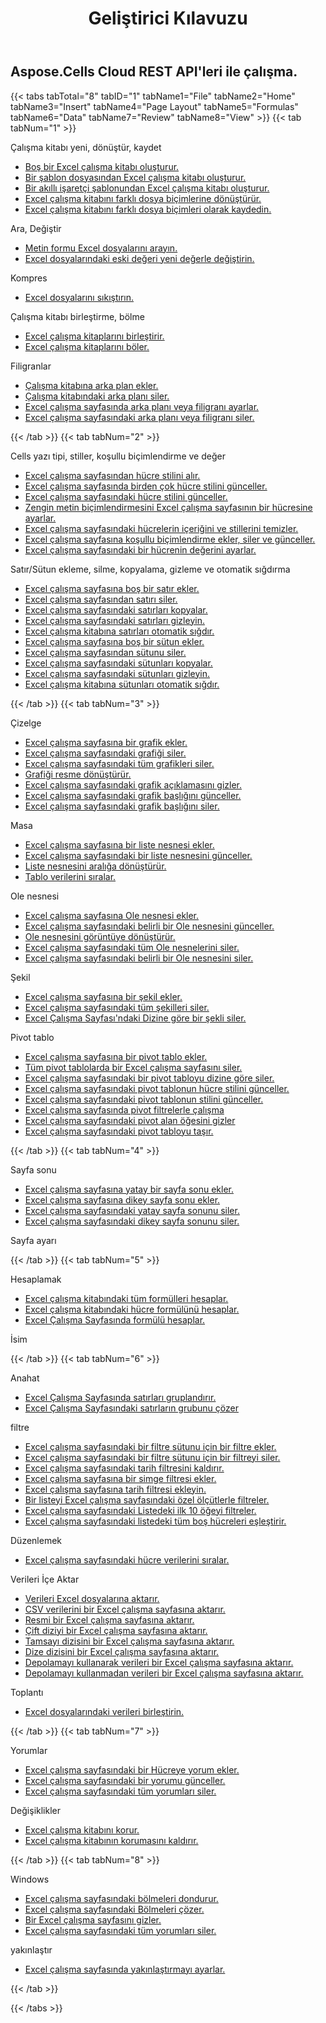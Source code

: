 ﻿---
title: Geliştirici Kılavuzu
second_title: Aspose.Cells Cloud Documen
type: docs
url: /tr/developer-guide/
aliases: [/developer-guide/v3.0/,/developer-guide-v3.0/]
keywords: How to use Aspose.Cells Cloud REST APIs. Office Excel 2013,  Office Excel 2016,  Office Excel 2019，office Excel 365
description: Bu Geliştirici Kılavuzu, belirli Aspose.Cells for .NET özelliklerini kullanmanıza, belirli bir Excel belge görünümü elde etmenize veya bir kullanım durumunu mümkün kılmanıza yardımcı olacak pratik senaryoları ve ipuçlarını açıklar.
weight: 20
---
## Aspose.Cells Cloud REST API'leri ile çalışma.

{{< tabs tabTotal="8" tabID="1" tabName1="File" tabName2="Home" tabName3="Insert" tabName4="Page Layout" tabName5="Formulas" tabName6="Data" tabName7="Review" tabName8="View" >}}
{{< tab tabNum="1" >}}
<div class="row">
    <div class="col-md-6">
        <p>Çalışma kitabı yeni, dönüştür, kaydet</p>
        <ul>
            <li><a href="/cells/tr/create-an-empty-excel-workbook/">Boş bir Excel çalışma kitabı oluşturur.</a></li>
            <li><a href="/cells/tr/create-excel-workbook-from-a-template-file/">Bir şablon dosyasından Excel çalışma kitabı oluşturur.</a></li>
            <li><a href="/cells/tr/create-excel-workbook-from-a-smartmarker-template/">Bir akıllı işaretçi şablonundan Excel çalışma kitabı oluşturur.</a></li>
            <li><a href="/cells/tr/convert/">Excel çalışma kitabını farklı dosya biçimlerine dönüştürür.</a></li>
            <li><a href="/cells/tr/saveas-other-formats/">Excel çalışma kitabını farklı dosya biçimleri olarak kaydedin.</a></li>
        </ul>
        <p>Ara, Değiştir</p>
        <ul>
            <li><a href="/cells/tr/search/">Metin formu Excel dosyalarını arayın.</a></li>
            <li><a href="/cells/tr/replace/">Excel dosyalarındaki eski değeri yeni değerle değiştirin.</a></li>
        </ul>
        <p>Kompres</p>
        <ul>
            <li><a href="/cells/tr/compress/">Excel dosyalarını sıkıştırın.</a></li>
        </ul>
    </div>
    <div class="col-md-6">
        <p>Çalışma kitabı birleştirme, bölme</p>
        <ul>
            <li><a href="/cells/tr/merge/">Excel çalışma kitaplarını birleştirir.</a></li>
            <li><a href="/cells/tr/split/">Excel çalışma kitaplarını böler.</a></li>
        </ul>
        <p>Filigranlar</p>
        <ul>
            <li><a href="/cells/tr/add-background-in-workbook/">Çalışma kitabına arka plan ekler.</a></li>
            <li><a href="/cells/tr/delete-background-in-workbook/">Çalışma kitabındaki arka planı siler.</a></li>
            <li><a href="/cells/tr/set-background-or-watermark-for-excel-worksheet/">Excel çalışma sayfasında arka planı veya filigranı ayarlar.</a></li>
            <li><a href="/cells/tr/delete-background-or-watermark-of-excel-worksheet/">Excel çalışma sayfasındaki arka planı veya filigranı siler.</a></li>
        </ul>
    </div>
</div>
{{< /tab >}}
{{< tab tabNum="2" >}}
<div class="row">
    <div class="col-md-6">
        <p>Cells yazı tipi, stiller, koşullu biçimlendirme ve değer</p>
        <ul>
            <li><a href="/cells/tr/get-cell-style-from-a-worksheet/">Excel çalışma sayfasından hücre stilini alır.</a></li>
            <li><a href="/cells/tr/update-multiple-cells-style/">Excel çalışma sayfasında birden çok hücre stilini günceller.</a></li>
            <li><a href="/cells/tr/change-cell-style-in-excel-worksheet/">Excel çalışma sayfasındaki hücre stilini günceller.</a></li>
            <li><a href="/cells/tr/apply-rich-text-formatting-to-a-cell/">Zengin metin biçimlendirmesini Excel çalışma sayfasının bir hücresine ayarlar.</a></li>
            <li><a href="/cells/tr/clear-contents-and-styles-of-cells-in-excel-worksheet/">Excel çalışma sayfasındaki hücrelerin içeriğini ve stillerini temizler.</a></li>
            <li><a href="/cells/tr/working-with-conditional-formatting/">Excel çalışma sayfasına koşullu biçimlendirme ekler, siler ve günceller.</a></li>
            <li><a href="/cells/tr/set-value-of-a-cell-in-a-worksheet/">Excel çalışma sayfasındaki bir hücrenin değerini ayarlar.</a></li>
        </ul>
    </div>
    <div class="col-md-6">
        <p>Satır/Sütun ekleme, silme, kopyalama, gizleme ve otomatik sığdırma</p>
        <ul>
            <li><a href="/cells/tr/add-an-empty-row-in-a-worksheet/">Excel çalışma sayfasına boş bir satır ekler.</a></li>
            <li><a href="/cells/tr/delete-row-from-a-worksheet/">Excel çalışma sayfasından satırı siler.</a></li>
            <li><a href="/cells/tr/copy-rows-in-excel-worksheet/">Excel çalışma sayfasındaki satırları kopyalar.</a></li>
            <li><a href="/cells/tr/hide-rows-in-excel-worksheet/">Excel çalışma sayfasındaki satırları gizleyin.</a></li>
            <li><a href="/cells/tr/auto-fit-rows-in-excel-workbooks/">Excel çalışma kitabına satırları otomatik sığdır.</a></li>
            <li><a href="/cells/tr/columns/add/">Excel çalışma sayfasına boş bir sütun ekler.</a></li>
            <li><a href="/cells/tr/columns/delete/">Excel çalışma sayfasından sütunu siler.</a></li>
            <li><a href="/cells/tr/columns/copy/">Excel çalışma sayfasındaki sütunları kopyalar.</a></li>
            <li><a href="/cells/tr/columns/hide/">Excel çalışma sayfasındaki sütunları gizleyin.</a></li>
            <li><a href="/cells/tr/columns/autofit/">Excel çalışma kitabına sütunları otomatik sığdır.</a></li>
        </ul>
    </div>
</div>
{{< /tab >}}
{{< tab tabNum="3" >}}
<div class="row">
    <div class="col-md-6">
        <p>Çizelge</p>
        <ul>
            <li><a href="/cells/tr/add-a-chart-in-a-worksheet/">Excel çalışma sayfasına bir grafik ekler.</a></li>
            <li><a href="/cells/tr/delete-a-chart-from-a-worksheet/">Excel çalışma sayfasındaki grafiği siler.</a></li>
            <li><a href="/cells/tr/delete-all-charts-from-a-worksheet/">Excel çalışma sayfasındaki tüm grafikleri siler.</a></li>
            <li><a href="/cells/tr/convert-chart-to-image/">Grafiği resme dönüştürür.</a></li>
            <li><a href="/cells/tr/hide-chart-legend-in-a-worksheet/">Excel çalışma sayfasındaki grafik açıklamasını gizler.</a></li>
            <li><a href="/cells/tr/update-chart-title-in-excel-worksheet/">Excel çalışma sayfasındaki grafik başlığını günceller.</a></li>
            <li><a href="/cells/tr/delete-chart-title-in-a-worksheet/">Excel çalışma sayfasındaki grafik başlığını siler.</a></li>
        </ul>
        <p>Masa</p>
        <ul>
            <li><a href="/cells/tr/add-a-list-object-or-table-inside-the-worksheet/">Excel çalışma sayfasına bir liste nesnesi ekler.</a></li>
            <li><a href="/cells/tr/update-a-list-object-or-table-inside-the-worksheet/">Excel çalışma sayfasındaki bir liste nesnesini günceller.</a></li>
            <li><a href="/cells/tr/convert-list-object-or-table-to-range/">Liste nesnesini aralığa dönüştürür.</a></li>
            <li><a href="/cells/tr/sort-table-data/">Tablo verilerini sıralar.</a></li>
        </ul>
        <p>Ole nesnesi</p>
        <ul>
            <li><a href="/cells/tr/add-oleobject-to-excel-worksheet/">Excel çalışma sayfasına Ole nesnesi ekler.</a></li>
            <li><a href="/cells/tr/update-a-specific-oleobject-from-excel-worksheet/">Excel çalışma sayfasındaki belirli bir Ole nesnesini günceller.</a></li>
            <li><a href="/cells/tr/convert-oleobject-to-image/">Ole nesnesini görüntüye dönüştürür.</a></li>
            <li><a href="/cells/tr/delete-all-oleobjects-from-excel-worksheet/">Excel çalışma sayfasındaki tüm Ole nesnelerini siler.</a></li>
            <li><a href="/cells/tr/delete-a-specific-oleobject-from-excel-worksheet/">Excel çalışma sayfasındaki belirli bir Ole nesnesini siler.</a></li>
        </ul>
    </div>
    <div class="col-md-6">
        <p>Şekil</p>
        <ul>
            <li><a href="/cells/tr/add-a-shape-inside-the-worksheet/">Excel çalışma sayfasına bir şekil ekler.</a></li>
            <li><a href="/cells/tr/delete-all-shapes-inside-the-worksheet/">Excel çalışma sayfasındaki tüm şekilleri siler.</a></li>
            <li><a href="/cells/tr/delete-a-shape-by-index-inside-the-worksheet/">Excel Çalışma Sayfası'ndaki Dizine göre bir şekli siler.</a></li>
        </ul>
        <p>Pivot tablo</p>
        <ul>
            <li><a href="/cells/tr/add-a-pivot-table-in-a-worksheet/">Excel çalışma sayfasına bir pivot tablo ekler.</a></li>
            <li><a href="/cells/tr/delete-worksheet-pivot-tables/">Tüm pivot tablolarda bir Excel çalışma sayfasını siler.</a></li>
            <li><a href="/cells/tr/delete-worksheet-pivot-table-by-index/">Excel çalışma sayfasındaki bir pivot tabloyu dizine göre siler.</a></li>
            <li><a href="/cells/tr/update-cell-style-for-pivot-table/">Excel çalışma sayfasındaki pivot tablonun hücre stilini günceller.</a></li>
            <li><a href="/cells/tr/update-style-for-pivot-table/">Excel çalışma sayfasındaki pivot tablonun stilini günceller.</a></li>
            <li><a href="/cells/tr/working-with-pivot-filters/">Excel çalışma sayfasında pivot filtrelerle çalışma</a></li>
            <li><a href="/cells/tr/hide-pivot-field-item/">Excel çalışma sayfasındaki pivot alan öğesini gizler</a></li>
            <li><a href="/cells/tr/move-pivot-table/">Excel çalışma sayfasındaki pivot tabloyu taşır.</a></li>
        </ul>
    </div>
</div>
{{< /tab >}}
{{< tab tabNum="4" >}}
<div class="row">
    <div class="col-md-6">
        <p>Sayfa sonu</p>
        <ul>
            <li><a href="/cells/tr/insert-horizontal-page-break-inside-worksheet/">Excel çalışma sayfasına yatay bir sayfa sonu ekler.</a></li>
            <li><a href="/cells/tr/insert-vertical-page-break-inside-worksheet/">Excel çalışma sayfasına dikey sayfa sonu ekler.</a></li>
            <li><a href="/cells/tr/delete-horizontal-page-break-inside-worksheet/">Excel çalışma sayfasındaki yatay sayfa sonunu siler.</a></li>
            <li><a href="/cells/tr/delete-vertical-page-break-inside-worksheet/">Excel çalışma sayfasındaki dikey sayfa sonunu siler.</a></li>
        </ul>
    </div>
    <div class="col-md-6">
        <p>Sayfa ayarı</p>
        <ul>
        </ul>
    </div>
</div>
{{< /tab >}}
{{< tab tabNum="5" >}}
<div class="row">
    <div class="col-md-6">
        <p>Hesaplamak</p>
        <ul>
            <li><a href="/cells/tr/calculate-all-formulas-in-a-workbook/">Excel çalışma kitabındaki tüm formülleri hesaplar.</a></li>
            <li><a href="/cells/tr/calculate-cells-formula/">Excel çalışma kitabındaki hücre formülünü hesaplar.</a></li>
            <li><a href="/cells/tr/calculate-formula-in-a-worksheet/">Excel Çalışma Sayfasında formülü hesaplar.</a></li>
        </ul>
    </div>
    <div class="col-md-6">
        <p>İsim</p>
        <ul>
        </ul>
    </div>
</div>
{{< /tab >}}
{{< tab tabNum="6" >}}
<div class="row">
    <div class="col-md-6">
        <p>Anahat</p>
        <ul>
            <li><a href="/cells/tr/group-rows-in-excel-worksheet/">Excel Çalışma Sayfasında satırları gruplandırır.</a></li>
            <li><a href="/cells/tr/ungroup-rows-in-excel-worksheet/">Excel Çalışma Sayfasındaki satırların grubunu çözer</a></li>
        </ul>
        <p>filtre</p>
        <ul>
            <li><a href="/cells/tr/add-a-filter-for-a-filter-column/">Excel çalışma sayfasındaki bir filtre sütunu için bir filtre ekler.</a></li>
            <li><a href="/cells/tr/delete-a-filter-for-a-filter-column/">Excel çalışma sayfasındaki bir filtre sütunu için bir filtreyi siler.</a></li>
            <li><a href="/cells/tr/remove-a-date-filter/">Excel çalışma sayfasındaki tarih filtresini kaldırır.</a></li>
            <li><a href="/cells/tr/add-an-icon-filter/">Excel çalışma sayfasına bir simge filtresi ekler.</a></li>
            <li><a href="/cells/tr/add-date-filter-in-a-worksheet/">Excel çalışma sayfasına tarih filtresi ekleyin.</a></li>
            <li><a href="/cells/tr/filter-data-by-using-an-autofilter/">Bir listeyi Excel çalışma sayfasındaki özel ölçütlerle filtreler.</a></li>
            <li><a href="/cells/tr/filter-the-top-10-items-in-the-list/">Excel çalışma sayfasındaki Listedeki ilk 10 öğeyi filtreler.</a></li>
            <li><a href="/cells/tr/match-all-blank-cells-in-the-list/">Excel çalışma sayfasındaki listedeki tüm boş hücreleri eşleştirir.</a></li>
        </ul>
            <p>Düzenlemek</p>
        <ul>
            <li><a href="/cells/tr/sort-worksheet-data/">Excel çalışma sayfasındaki hücre verilerini sıralar.</a></li>
        </ul>
    </div>
    <div class="col-md-6">
        <p>Verileri İçe Aktar</p>
        <ul>
            <li><a href="/cells/tr/import/">Verileri Excel dosyalarına aktarır.</a></li>
            <li><a href="/cells/tr/import-csv-data-into-worksheet/">CSV verilerini bir Excel çalışma sayfasına aktarır.</a></li>
            <li><a href="/cells/tr/import/picture/">Resmi bir Excel çalışma sayfasına aktarır.</a></li>
            <li><a href="/cells/tr/import/double-array/">Çift diziyi bir Excel çalışma sayfasına aktarır.</a></li>
            <li><a href="/cells/tr/import/integer-array/">Tamsayı dizisini bir Excel çalışma sayfasına aktarır.</a></li>
            <li><a href="/cells/tr/import/string-array/">Dize dizisini bir Excel çalışma sayfasına aktarır.</a></li>
            <li><a href="/cells/tr/import/with-using-storage/">Depolamayı kullanarak verileri bir Excel çalışma sayfasına aktarır.</a></li>
            <li><a href="/cells/tr/import/without-using-storage/">Depolamayı kullanmadan verileri bir Excel çalışma sayfasına aktarır.</a></li>
        </ul>
        <p>Toplantı</p>
        <ul>
            <li><a href="/cells/tr/assembly/">Excel dosyalarındaki verileri birleştirin.</a></li>
        </ul>
    </div>
</div>
{{< /tab >}}
{{< tab tabNum="7" >}}
<div class="row">
    <div class="col-md-6">
        <p>Yorumlar</p>
        <ul>
            <li><a href="/cells/tr/add-a-comment-to-a-cell-in-a-worksheet/">Excel çalışma sayfasındaki bir Hücreye yorum ekler.</a></li>
            <li><a href="/cells/tr/update-a-comment-in-excel-workbook/">Excel çalışma sayfasındaki bir yorumu günceller.</a></li>
            <li><a href="/cells/tr/delete-all-comments-in-a-worksheet/">Excel çalışma sayfasındaki tüm yorumları siler.</a></li>
        </ul>
    </div>
    <div class="col-md-6">
        <p>Değişiklikler</p>
        <ul>
            <li><a href="/cells/tr/protect-excel-workbooks/">Excel çalışma kitabını korur.</a></li>
            <li><a href="/cells/tr/unprotect-excel-workbooks/">Excel çalışma kitabının korumasını kaldırır.</a></li>
        </ul>
    </div>
</div>
{{< /tab >}}
{{< tab tabNum="8" >}}
<div class="row">
    <div class="col-md-6">
        <p>Windows</p>
        <ul>
            <li><a href="/cells/tr/freeze-panes-in-excel-worksheet/">Excel çalışma sayfasındaki bölmeleri dondurur.</a></li>
            <li><a href="/cells/tr/unfreeze-panes-in-excel-worksheet/">Excel çalışma sayfasındaki Bölmeleri çözer.</a></li>
            <li><a href="/cells/tr/hide-excel-worksheets/">Bir Excel çalışma sayfasını gizler.</a></li>
            <li><a href="/cells/tr/unhide-excel-worksheets/">Excel çalışma sayfasındaki tüm yorumları siler.</a></li>
        </ul>
    </div>
    <div class="col-md-6">
        <p>yakınlaştır</p>
        <ul>
            <li><a href="/cells/tr/set-zoom-in-excel-worksheet/">Excel çalışma sayfasında yakınlaştırmayı ayarlar.</a></li>
        </ul>
    </div>
</div>
{{< /tab >}}

{{< /tabs >}}
